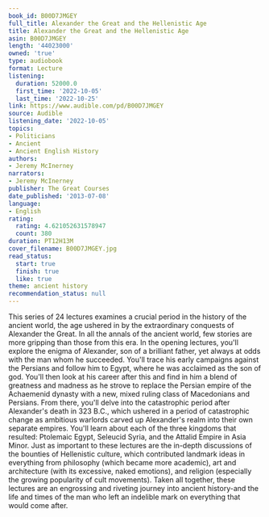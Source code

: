 ```yaml
---
book_id: B00D7JMGEY
full_title: Alexander the Great and the Hellenistic Age
title: Alexander the Great and the Hellenistic Age
asin: B00D7JMGEY
length: '44023000'
owned: 'true'
type: audiobook
format: Lecture
listening:
  duration: 52000.0
  first_time: '2022-10-05'
  last_time: '2022-10-25'
link: https://www.audible.com/pd/B00D7JMGEY
source: Audible
listening_date: '2022-10-05'
topics:
- Politicians
- Ancient
- Ancient English History
authors:
- Jeremy McInerney
narrators:
- Jeremy McInerney
publisher: The Great Courses
date_published: '2013-07-08'
language:
- English
rating:
  rating: 4.621052631578947
  count: 380
duration: PT12H13M
cover_filename: B00D7JMGEY.jpg
read_status:
  start: true
  finish: true
  like: true
theme: ancient history
recommendation_status: null
---
```

This series of 24 lectures examines a crucial period in the history of the ancient world, the age ushered in by the extraordinary conquests of Alexander the Great. In all the annals of the ancient world, few stories are more gripping than those from this era.
In the opening lectures, you'll explore the enigma of Alexander, son of a brilliant father, yet always at odds with the man whom he succeeded. You'll trace his early campaigns against the Persians and follow him to Egypt, where he was acclaimed as the son of god. You'll then look at his career after this and find in him a blend of greatness and madness as he strove to replace the Persian empire of the Achaemenid dynasty with a new, mixed ruling class of Macedonians and Persians.
From there, you'll delve into the catastrophic period after Alexander's death in 323 B.C., which ushered in a period of catastrophic change as ambitious warlords carved up Alexander's realm into their own separate empires. You'll learn about each of the three kingdoms that resulted: Ptolemaic Egypt, Seleucid Syria, and the Attalid Empire in Asia Minor. Just as important to these lectures are the in-depth discussions of the bounties of Hellenistic culture, which contributed landmark ideas in everything from philosophy (which became more academic), art and architecture (with its excessive, naked emotions), and religion (especially the growing popularity of cult movements). Taken all together, these lectures are an engrossing and riveting journey into ancient history-and the life and times of the man who left an indelible mark on everything that would come after.
